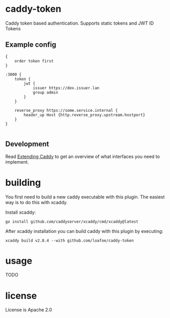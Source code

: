 # caddy-token

Caddy token based authentication. Supports static tokens and JWT ID Tokens

## Example config

```caddyfile
{
    order token first
}

:3000 {
    token {
        jwt {
            issuer https://dex.issuer.lan
            group admin
        }
    }
  
    reverse_proxy https://some.service.internal {
        header_up Host {http.reverse_proxy.upstream.hostport}
    }
}


```

## Development

Read [Extending Caddy](https://caddyserver.com/docs/extending-caddy) to get an overview
of what interfaces you need to implement.

# building

You first need to build a new caddy executable with this plugin. The easiest way is to do this with xcaddy.

Install xcaddy:

```shell
go install github.com/caddyserver/xcaddy/cmd/xcaddy@latest
```

After xcaddy installation you can build caddy with this plugin by executing:

```shell
xcaddy build v2.8.4 --with github.com/loafoe/caddy-token
```
# usage

TODO

# license

License is Apache 2.0